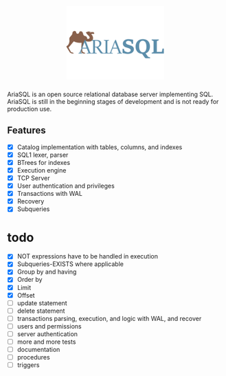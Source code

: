 <div>
    <h1 align="center"><img width="228" src="artwork/ariasql-logov1.png"></h1>
</div>

AriaSQL is an open source relational database server implementing SQL.
AriaSQL is still in the beginning stages of development and is not ready for production use.


## Features
- [x] Catalog implementation with tables, columns, and indexes
- [x] SQL1 lexer, parser
- [x] BTrees for indexes
- [x] Execution engine
- [x] TCP Server
- [x] User authentication and privileges
- [x] Transactions with WAL
- [x] Recovery
- [x] Subqueries

# todo
- [x] NOT expressions have to be handled in execution
- [x] Subqueries-EXISTS where applicable
- [x] Group by and having
- [x] Order by
- [x] Limit
- [x] Offset
- [ ] update statement
- [ ] delete statement
- [ ] transactions parsing, execution, and logic with WAL, and recover
- [ ] users and permissions
- [ ] server authentication
- [ ] more and more tests
- [ ] documentation
- [ ] procedures
- [ ] triggers
